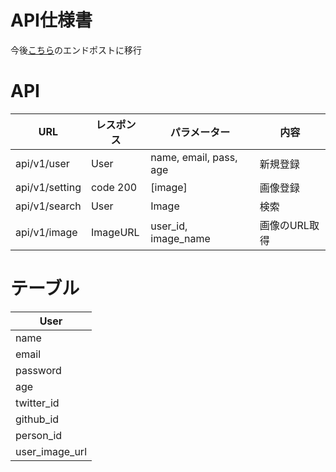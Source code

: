 # API仕様書
今後[こちら](https://github.com/anti-checkshirt/ARPeople_Rails/wiki/API%E4%BB%95%E6%A7%98%E6%9B%B8)のエンドポストに移行


# API

| URL               | レスポンス | パラメーター           | 内容     |
| ----------------- | ---------- | ---------------------- | -------- |
| api/v1/user       | User       | name, email, pass, age | 新規登録 |
| api/v1/setting | code 200   | [image]                | 画像登録 |
| api/v1/search     | User       | Image                  | 検索     |
| api/v1/image      | ImageURL   |user_id, image_name     | 画像のURL取得|



# テーブル

| User           |
| -------------- |
| name           |
| email          |
| password       |
| age            |
| twitter_id     |
| github_id      |
| person_id      |
| user_image_url |

